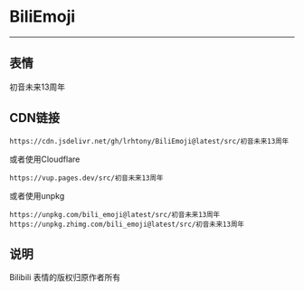 # BiliEmoji
---
## 表情
初音未来13周年
## CDN链接
```
https://cdn.jsdelivr.net/gh/lrhtony/BiliEmoji@latest/src/初音未来13周年
```
或者使用Cloudflare
```
https://vup.pages.dev/src/初音未来13周年
```
或者使用unpkg
```
https://unpkg.com/bili_emoji@latest/src/初音未来13周年
https://unpkg.zhimg.com/bili_emoji@latest/src/初音未来13周年
```
## 说明
Bilibili 表情的版权归原作者所有
